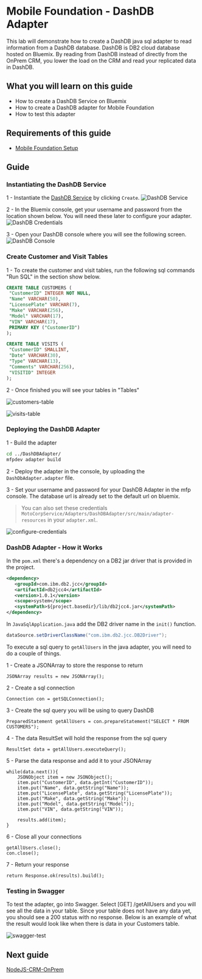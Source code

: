#  Mobile Foundation - DashDB Adapter

This lab will demonstrate how to create a DashDB java sql adapter to read information from a DashDB database.
DashDB is DB2 cloud database hosted on Bluemix.
By reading from DashDB instead of directly from the OnPrem CRM, you lower the load on the CRM and read your replicated data in DashDB.

## What you will learn on this guide

 - How to create a DashDB Service on Bluemix
 - How to create a DashDB adapter for Mobile Foundation
 - How to test this adapter

## Requirements of this guide

- [Mobile Foundation Setup](/Lab/Contents/MFP-Setup-Mobile-Foundation-on-Bluemix/Readme.md)

## Guide

### Instantiating the DashDB Service

1 - Instantiate the [DashDB Service](https://console.ng.bluemix.net/catalog/services/dashdb/) by clicking `Create`.
![DashDB Service](img/dashdb-service.png)

2 - In the Bluemix console, get your username and password from the location shown below.
You will need these later to configure your adapter.
![DashDB Credentials](img/dashdb-credentials.png)

3 - Open your DashDB console where you will see the following screen.
![DashDB Console](img/dashdb-console.png)

### Create Customer and Visit Tables

1 - To create the customer and visit tables, run the following sql commands "Run SQL" in the section show below.
```sql
CREATE TABLE CUSTOMERS (
 "CustomerID" INTEGER NOT NULL,
 "Name" VARCHAR(50),
 "LicensePlate" VARCHAR(7),
 "Make" VARCHAR(256),
 "Model" VARCHAR(17),
 "VIN" VARCHAR(17),
 PRIMARY KEY ("CustomerID")
);

CREATE TABLE VISITS (
 "CustomerID" SMALLINT,
 "Date" VARCHAR(30),
 "Type" VARCHAR(13),
 "Comments" VARCHAR(256),
 "VISITID" INTEGER
);
```

2 - Once finished you will see your tables in "Tables"

![customers-table](img/customers-table.png)

![visits-table](img/visits-table.png)

### Deploying the DashDB Adapter

1 - Build the adapter 
```bash
cd ../DashDBAdapter/
mfpdev adapter build
```
2 - Deploy the adapter in the console, by uploading the `DashDbAdapter.adapter` file.

3 - Set your username and password for your DashDB Adapter in the mfp console.
The database url is already set to the default url on bluemix.
> You can also set these credentials `MotoCorpService/Adapters/DashDBAdapter/src/main/adapter-resources` in your `adapter.xml`.

![configure-credentials](img/configure-dashdb-adapter.png)

### DashDB Adapter - How it Works

In the `pom.xml` there's a dependency on a DB2 jar driver that is provided in the project.

```xml
<dependency>            
   <groupId>com.ibm.db2.jcc</groupId>
   <artifactId>db2jcc4</artifactId> 
   <version>1.0.1</version>
   <scope>system</scope>
   <systemPath>${project.basedir}/lib/db2jcc4.jar</systemPath>
</dependency>
```

In `JavaSqlApplication.java` add the DB2 driver name in the `init()` function.
```java
dataSource.setDriverClassName("com.ibm.db2.jcc.DB2Driver");
```

To execute a sql query to `getAllUsers` in the java adapter, you will need to do a couple of things.

1 - Create a JSONArray to store the response to return
```
JSONArray results = new JSONArray();
```

2 - Create a sql connection
```
Connection con = getSQLConnection();
```

3 - Create the sql query you will be using to query DashDB
```
PreparedStatement getAllUsers = con.prepareStatement("SELECT * FROM CUSTOMERS");
```

4 - The data ResultSet will hold the response from the sql query
```
ResultSet data = getAllUsers.executeQuery();
```

5 - Parse the data response and add it to your JSONArray

```
while(data.next()){
    JSONObject item = new JSONObject();
	item.put("CustomerID", data.getInt("CustomerID"));
	item.put("Name", data.getString("Name"));
	item.put("LicensePlate", data.getString("LicensePlate"));
	item.put("Make", data.getString("Make"));
	item.put("Model", data.getString("Model"));
	item.put("VIN", data.getString("VIN"));

	results.add(item);
}
```

6 - Close all your connections
```
getAllUsers.close();
con.close();
```

7 - Return your response
```
return Response.ok(results).build();
```

### Testing in Swagger

To test the adapter, go into Swagger. 
Select [GET] /getAllUsers and you will see all the data in your table.
Since your table does not have any data yet, you should see a 200 status with no response.
Below is an example of what the result would look like when there is data in your Customers table.

![swagger-test](img/swagger-test.png)


## Next guide

[NodeJS-CRM-OnPrem](/Lab/Contents/NodeJS-CRM-OnPrem/Readme.md)   
